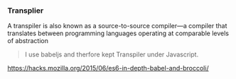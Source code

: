 ### Transplier

A transpiler is also known as a source-to-source compiler—a compiler that 
translates between programming languages operating at comparable levels of abstraction

> I use babeljs and therfore kept Transpiler under Javascript.

https://hacks.mozilla.org/2015/06/es6-in-depth-babel-and-broccoli/
